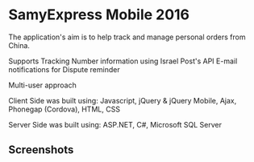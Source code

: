 # SamyExpress Mobile 2016

The application's aim is to help track and manage personal orders from China.

Supports Tracking Number information using Israel Post's API
E-mail notifications for Dispute reminder

Multi-user approach

Client Side was built using: Javascript, jQuery & jQuery Mobile, Ajax, Phonegap (Cordova), HTML, CSS

Server Side was built using: ASP.NET, C#, Microsoft SQL Server

## Screenshots
